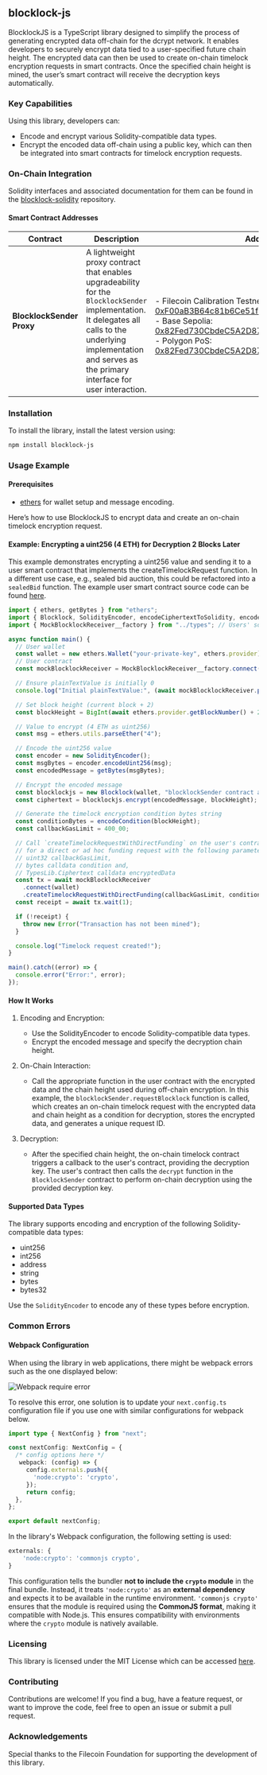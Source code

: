 ## blocklock-js

BlocklockJS is a TypeScript library designed to simplify the process of generating encrypted data off-chain for the dcrypt network. It enables developers to securely encrypt data tied to a user-specified future chain height. The encrypted data can then be used to create on-chain timelock encryption requests in smart contracts. Once the specified chain height is mined, the user’s smart contract will receive the decryption keys automatically.


### Key Capabilities

Using this library, developers can:

* Encode and encrypt various Solidity-compatible data types.
* Encrypt the encoded data off-chain using a public key, which can then be integrated into smart contracts for timelock encryption requests.


### On-Chain Integration

Solidity interfaces and associated documentation for them can be found in the [blocklock-solidity](https://github.com/randa-mu/blocklock-solidity.git) repository.

#### Smart Contract Addresses

| Contract        |  Description | Address | 
|-----------------|---------|---------|
| **BlocklockSender Proxy** | A lightweight proxy contract that enables upgradeability for the `BlocklockSender` implementation. It delegates all calls to the underlying implementation and serves as the primary interface for user interaction. | <br>- Filecoin Calibration Testnet: [0xF00aB3B64c81b6Ce51f8220EB2bFaa2D469cf702](https://calibration.filfox.info/en/address/0xF00aB3B64c81b6Ce51f8220EB2bFaa2D469cf702)<br> - Base Sepolia: [0x82Fed730CbdeC5A2D8724F2e3b316a70A565e27e](https://sepolia.basescan.org/address/0x82Fed730CbdeC5A2D8724F2e3b316a70A565e27e) <br> - Polygon PoS: [0x82Fed730CbdeC5A2D8724F2e3b316a70A565e27e](https://polygonscan.com/address/0x82Fed730CbdeC5A2D8724F2e3b316a70A565e27e) <br> | 


### Installation

To install the library, install the latest version using:

```sh
npm install blocklock-js
```



### Usage Example

#### Prerequisites

* [ethers](https://www.npmjs.com/package/ethers) for wallet setup and message encoding.


Here’s how to use BlocklockJS to encrypt data and create an on-chain timelock encryption request.

#### Example: Encrypting a uint256 (4 ETH) for Decryption 2 Blocks Later

This example demonstrates encrypting a uint256 value and sending it to a user smart contract that implements the createTimelockRequest function. In a different use case, e.g., sealed bid auction, this could be refactored into a `sealedBid` function.
The example user smart contract source code can be found [here](https://github.com/randa-mu/blocklock-solidity/blob/main/src/mocks/MockBlocklockReceiver.sol).

```js
import { ethers, getBytes } from "ethers";
import { Blocklock, SolidityEncoder, encodeCiphertextToSolidity, encodeCondition } from "blocklock-js";
import { MockBlocklockReceiver__factory } from "../types"; // Users' solidity contract TypeScript binding

async function main() {
  // User wallet
  const wallet = new ethers.Wallet("your-private-key", ethers.provider);
  // User contract
  const mockBlocklockReceiver = MockBlocklockReceiver__factory.connect("user blocklcok receiver contract address", wallet);

  // Ensure plainTextValue is initially 0
  console.log("Initial plainTextValue:", (await mockBlocklockReceiver.plainTextValue()).toString());

  // Set block height (current block + 2)
  const blockHeight = BigInt(await ethers.provider.getBlockNumber() + 2);

  // Value to encrypt (4 ETH as uint256)
  const msg = ethers.utils.parseEther("4");

  // Encode the uint256 value
  const encoder = new SolidityEncoder();
  const msgBytes = encoder.encodeUint256(msg);
  const encodedMessage = getBytes(msgBytes);

  // Encrypt the encoded message
  const blocklockjs = new Blocklock(wallet, "blocklockSender contract address");
  const ciphertext = blocklockjs.encrypt(encodedMessage, blockHeight);

  // Generate the timelock encryption condition bytes string
  const conditionBytes = encodeCondition(blockHeight);
  const callbackGasLimit = 400_00;

  // Call `createTimelockRequestWithDirectFunding` on the user's contract 
  // for a direct or ad hoc funding request with the following parameters:
  // uint32 callbackGasLimit, 
  // bytes calldata condition and,
  // TypesLib.Ciphertext calldata encryptedData
  const tx = await mockBlocklockReceiver
    .connect(wallet)
    .createTimelockRequestWithDirectFunding(callbackGasLimit, conditionBytes, encodeCiphertextToSolidity(ciphertext));
  const receipt = await tx.wait(1);

  if (!receipt) {
    throw new Error("Transaction has not been mined");
  }

  console.log("Timelock request created!");
}

main().catch((error) => {
  console.error("Error:", error);
});
```

#### How It Works
1. Encoding and Encryption:

    * Use the SolidityEncoder to encode Solidity-compatible data types.
    * Encrypt the encoded message and specify the decryption chain height.

2. On-Chain Interaction:

    * Call the appropriate function in the user contract with the encrypted data and the chain height used during off-chain encryption. In this example, the `blocklockSender.requestBlocklock` function is called, which creates an on-chain timelock request with the encrypted data and chain height as a condition for decryption, stores the encrypted data, and generates a unique request ID.

3. Decryption:

    * After the specified chain height, the on-chain timelock contract triggers a callback to the user's contract, providing the decryption key. The user's contract then calls the `decrypt` function in the `BlocklockSender` contract to perform on-chain decryption using the provided decryption key.


#### Supported Data Types
The library supports encoding and encryption of the following Solidity-compatible data types:

* uint256
* int256
* address
* string
* bytes
* bytes32

Use the `SolidityEncoder` to encode any of these types before encryption.


### Common Errors

#### Webpack Configuration

When using the library in web applications, there might be webpack errors such as the one displayed below:

![Webpack require error](./documentation/images/webpack-require.png)


To resolve this error, one solution is to update your `next.config.ts` configuration file if you use one with similar configurations for webpack below. 

```ts
import type { NextConfig } from "next";

const nextConfig: NextConfig = {
  /* config options here */
   webpack: (config) => {
     config.externals.push({
       'node:crypto': 'crypto',
     });
     return config;
  },
};

export default nextConfig;
```

In the library's Webpack configuration, the following setting is used:

```javascript
externals: {
    'node:crypto': 'commonjs crypto',
}
```

This configuration tells the bundler **not to include the `crypto` module** in the final bundle. Instead, it treats `'node:crypto'` as an **external dependency** and expects it to be available in the runtime environment. `'commonjs crypto'` ensures that the module is required using the **CommonJS format**, making it compatible with Node.js. This ensures compatibility with environments where the `crypto` module is natively available.


### Licensing

This library is licensed under the MIT License which can be accessed [here](LICENSE).

### Contributing

Contributions are welcome! If you find a bug, have a feature request, or want to improve the code, feel free to open an issue or submit a pull request.

### Acknowledgements

Special thanks to the Filecoin Foundation for supporting the development of this library.
